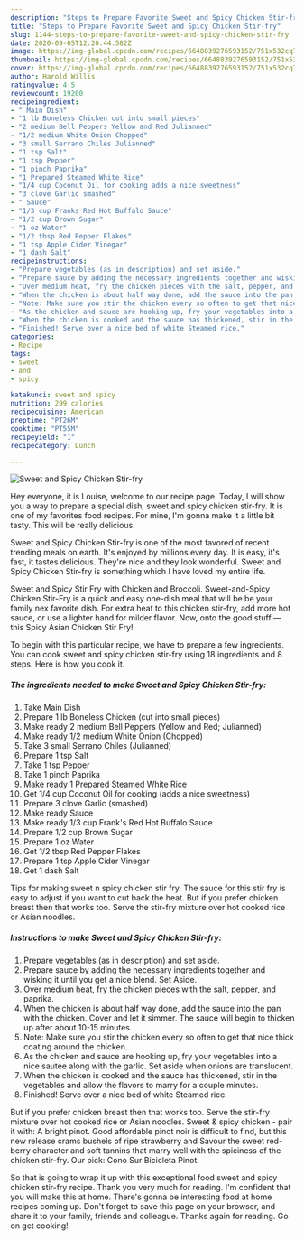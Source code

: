 ```yaml
---
description: "Steps to Prepare Favorite Sweet and Spicy Chicken Stir-fry"
title: "Steps to Prepare Favorite Sweet and Spicy Chicken Stir-fry"
slug: 1144-steps-to-prepare-favorite-sweet-and-spicy-chicken-stir-fry
date: 2020-09-05T12:20:44.582Z
image: https://img-global.cpcdn.com/recipes/6648839276593152/751x532cq70/sweet-and-spicy-chicken-stir-fry-recipe-main-photo.jpg
thumbnail: https://img-global.cpcdn.com/recipes/6648839276593152/751x532cq70/sweet-and-spicy-chicken-stir-fry-recipe-main-photo.jpg
cover: https://img-global.cpcdn.com/recipes/6648839276593152/751x532cq70/sweet-and-spicy-chicken-stir-fry-recipe-main-photo.jpg
author: Harold Willis
ratingvalue: 4.5
reviewcount: 19200
recipeingredient:
- " Main Dish"
- "1 lb Boneless Chicken cut into small pieces"
- "2 medium Bell Peppers Yellow and Red Julianned"
- "1/2 medium White Onion Chopped"
- "3 small Serrano Chiles Julianned"
- "1 tsp Salt"
- "1 tsp Pepper"
- "1 pinch Paprika"
- "1 Prepared Steamed White Rice"
- "1/4 cup Coconut Oil for cooking adds a nice sweetness"
- "3 clove Garlic smashed"
- " Sauce"
- "1/3 cup Franks Red Hot Buffalo Sauce"
- "1/2 cup Brown Sugar"
- "1 oz Water"
- "1/2 tbsp Red Pepper Flakes"
- "1 tsp Apple Cider Vinegar"
- "1 dash Salt"
recipeinstructions:
- "Prepare vegetables (as in description) and set aside."
- "Prepare sauce by adding the necessary ingredients together and wisking it until you get a nice blend. Set Aside."
- "Over medium heat, fry the chicken pieces with the salt, pepper, and paprika."
- "When the chicken is about half way done, add the sauce into the pan with the chicken. Cover and let it simmer. The sauce will begin to thicken up after about 10-15 minutes."
- "Note: Make sure you stir the chicken every so often to get that nice thick coating around the chicken."
- "As the chicken and sauce are hooking up, fry your vegetables into a nice sautee along with the garlic. Set aside when onions are translucent."
- "When the chicken is cooked and the sauce has thickened, stir in the vegetables and allow the flavors to marry for a couple minutes."
- "Finished! Serve over a nice bed of white Steamed rice."
categories:
- Recipe
tags:
- sweet
- and
- spicy

katakunci: sweet and spicy 
nutrition: 299 calories
recipecuisine: American
preptime: "PT26M"
cooktime: "PT55M"
recipeyield: "1"
recipecategory: Lunch

---
```



![Sweet and Spicy Chicken Stir-fry](https://img-global.cpcdn.com/recipes/6648839276593152/751x532cq70/sweet-and-spicy-chicken-stir-fry-recipe-main-photo.jpg)

Hey everyone, it is Louise, welcome to our recipe page. Today, I will show you a way to prepare a special dish, sweet and spicy chicken stir-fry. It is one of my favorites food recipes. For mine, I'm gonna make it a little bit tasty. This will be really delicious.

Sweet and Spicy Chicken Stir-fry is one of the most favored of recent trending meals on earth. It's enjoyed by millions every day. It is easy, it's fast, it tastes delicious. They're nice and they look wonderful. Sweet and Spicy Chicken Stir-fry is something which I have loved my entire life.

Sweet and Spicy Stir Fry with Chicken and Broccoli. Sweet-and-Spicy Chicken Stir-Fry is a quick and easy one-dish meal that will be be your family nex favorite dish. For extra heat to this chicken stir-fry, add more hot sauce, or use a lighter hand for milder flavor. Now, onto the good stuff — this Spicy Asian Chicken Stir Fry!


To begin with this particular recipe, we have to prepare a few ingredients. You can cook sweet and spicy chicken stir-fry using 18 ingredients and 8 steps. Here is how you cook it.

<!--inarticleads1-->

##### The ingredients needed to make Sweet and Spicy Chicken Stir-fry:

1. Take  Main Dish
1. Prepare 1 lb Boneless Chicken (cut into small pieces)
1. Make ready 2 medium Bell Peppers (Yellow and Red; Julianned)
1. Make ready 1/2 medium White Onion (Chopped)
1. Take 3 small Serrano Chiles (Julianned)
1. Prepare 1 tsp Salt
1. Take 1 tsp Pepper
1. Take 1 pinch Paprika
1. Make ready 1 Prepared Steamed White Rice
1. Get 1/4 cup Coconut Oil for cooking (adds a nice sweetness)
1. Prepare 3 clove Garlic (smashed)
1. Make ready  Sauce
1. Make ready 1/3 cup Frank&#39;s Red Hot Buffalo Sauce
1. Prepare 1/2 cup Brown Sugar
1. Prepare 1 oz Water
1. Get 1/2 tbsp Red Pepper Flakes
1. Prepare 1 tsp Apple Cider Vinegar
1. Get 1 dash Salt


Tips for making sweet n spicy chicken stir fry. The sauce for this stir fry is easy to adjust if you want to cut back the heat. But if you prefer chicken breast then that works too. Serve the stir-fry mixture over hot cooked rice or Asian noodles. 

<!--inarticleads2-->

##### Instructions to make Sweet and Spicy Chicken Stir-fry:

1. Prepare vegetables (as in description) and set aside.
1. Prepare sauce by adding the necessary ingredients together and wisking it until you get a nice blend. Set Aside.
1. Over medium heat, fry the chicken pieces with the salt, pepper, and paprika.
1. When the chicken is about half way done, add the sauce into the pan with the chicken. Cover and let it simmer. The sauce will begin to thicken up after about 10-15 minutes.
1. Note: Make sure you stir the chicken every so often to get that nice thick coating around the chicken.
1. As the chicken and sauce are hooking up, fry your vegetables into a nice sautee along with the garlic. Set aside when onions are translucent.
1. When the chicken is cooked and the sauce has thickened, stir in the vegetables and allow the flavors to marry for a couple minutes.
1. Finished! Serve over a nice bed of white Steamed rice.


But if you prefer chicken breast then that works too. Serve the stir-fry mixture over hot cooked rice or Asian noodles. Sweet &amp; spicy chicken - pair it with: A bright pinot. Good affordable pinot noir is difficult to find, but this new release crams bushels of ripe strawberry and Savour the sweet red-berry character and soft tannins that marry well with the spiciness of the chicken stir-fry. Our pick: Cono Sur Bicicleta Pinot. 

So that is going to wrap it up with this exceptional food sweet and spicy chicken stir-fry recipe. Thank you very much for reading. I'm confident that you will make this at home. There's gonna be interesting food at home recipes coming up. Don't forget to save this page on your browser, and share it to your family, friends and colleague. Thanks again for reading. Go on get cooking!
